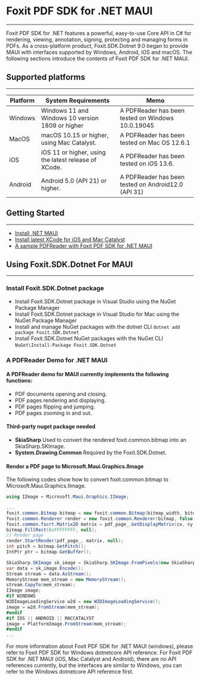 # Foxit PDF SDK for .NET MAUI

------

Foxit PDF SDK for .NET features a powerful, easy-to-use Core API in C# for rendering, viewing, annotation, signing, protecting and managing forms in PDFs. As a cross-platform product, Foxit.SDK.Dotnet 9.0 began to provide MAUI with interfaces supported by Windows, Android, iOS and macOS. The following sections introduce the contents of Foxit PDF SDK for .NET MAUI.

## Supported platforms

------

| Platform | System Requirements                                  | Memo                                                |
| -------- | ---------------------------------------------------- | --------------------------------------------------- |
| Windows  | Windows 11 and Windows 10 version 1809 or higher     | A PDFReader has been tested on Windows 10.0.19045   |
| MacOS    | macOS 10.15 or higher, using Mac Catalyst.           | A PDFReader has been tested on Mac OS 12.6.1        |
| iOS      | iOS 11 or higher, using the latest release of XCode. | A PDFReader has been tested on iOS 13.6.            |
| Android  | Android 5.0 (API 21) or higher.                      | A PDFReader has been tested on Android12.0 (API 31) |

## Getting Started ##

------

* [Install .NET MAUI](https://dot.net/maui) 
* [Install latest XCode for iOS and Mac Catalyst](https://developer.apple.com/xcode)
* [A sample PDFReader with Foxit PDF SDK for .NET MAUI](https://github.com/foxitsoftware/FoxitPDFSDKForMAUI)

## Using Foxit.SDK.Dotnet For MAUI  ##

------

### Install Foxit.SDK.Dotnet package

- Install Foxit.SDK.Dotnet package in Visual Studio using the NuGet Package Manager
- Install Foxit.SDK.Dotnet package in Visual Studio for Mac using the NuGet Package Manager
- Install and manage NuGet packages with the dotnet CLI
  `dotnet add package Foxit.SDK.Dotnet`
- Install Foxit.SDK.Dotnet NuGet packages with the NuGet CLI
  `NuGet\Install-Package Foxit.SDK.Dotnet`

### A  PDFReader Demo for .NET MAUI

#### A PDFReader demo for MAUI currently implements the following functions:

- PDF documents opening and closing.
- PDF pages rendering and displaying.
- PDF pages flipping and jumping.
- PDF pages zooming in and out.

#### Third-party nuget package needed

- **SkiaSharp**  Used to convert the rendered foxit.common.bitmap into an SkiaSharp.SKImage.
- **System.Drawing.Common**  Required by the Foxit.SDK.Dotnet.

#### Render a PDF page to Microsoft.Maui.Graphics.IImage

The following codes show how to convert foxit.common.bitmap to Microsoft.Maui.Graphics.IImage.

```C#
using IImage = Microsoft.Maui.Graphics.IImage;

...
foxit.common.Bitmap bitmap = new foxit.common.Bitmap(bitmap_width, bitmap_height, foxit.common.Bitmap.DIBFormat.e_DIBArgb);
foxit.common.Renderer render = new foxit.common.Renderer(bitmap, false);
foxit.common.fxcrt.Matrix2D matrix = pdf_page_.GetDisplayMatrix(cx, cy, width, height, rotate);
bitmap.FillRect(0xFFFFFFFF, null);
// Render page
render.StartRender(pdf_page_, matrix, null);
int pitch = bitmap.GetPitch();
IntPtr ptr = bitmap.GetBuffer();

SkiaSharp.SKImage sk_image = SkiaSharp.SKImage.FromPixels(new SkiaSharp.SKImageInfo(bitmap_width, bitmap_height, SkiaSharp.SKColorType.Bgra8888), ptr, pitch);
var data = sk_image.Encode();
Stream stream = data.AsStream();
MemoryStream mem_stream = new MemoryStream();
stream.CopyTo(mem_stream);        
IImage image;
#if WINDOWS
W2DImageLoadingService w2d = new W2DImageLoadingService();            
image = w2d.FromStream(mem_stream);
#endif
#if IOS || ANDROID || MACCATALYST
image = PlatformImage.FromStream(mem_stream);
#endif
...

```

For more information about Foxit PDF SDK for .NET MAUI (windows), please refer to Foxit PDF SDK for Windows dotnetcore API reference. For Foxit PDF SDK for .NET MAUI (iOS, Mac Catalyst and Android), there are no API references currently, but the interfaces are similar to Windows, you can refer to the Windows dotnetcore API reference first.